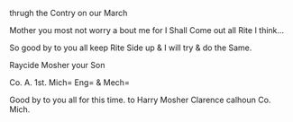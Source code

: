 thrugh the Contry on our March

Mother you most not worry a bout me for I Shall Come out all Rite I think... 

So good by to you all  keep Rite Side up & I will try & do the Same. 

Raycide Mosher your Son  

Co. A. 1st. Mich= Eng= & Mech=

Good by to you all for this time. to Harry Mosher Clarence calhoun Co. Mich.